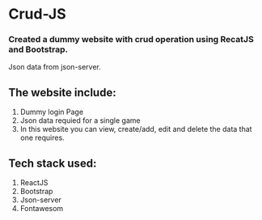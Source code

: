 # Crud-JS

### Created a dummy website with crud operation using RecatJS and Bootstrap.
Json data from json-server.
## The website include:
1. Dummy login Page
2. Json data requied for a single game
3. In this website you can view, create/add, edit and delete the data that one requires.
## Tech stack used:
1. ReactJS
2. Bootstrap
3. Json-server
4. Fontawesom
